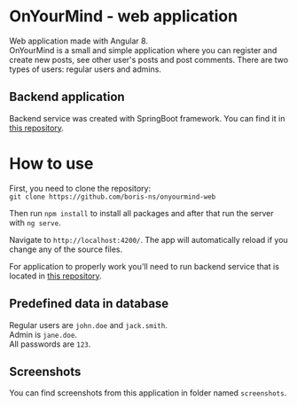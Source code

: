 # OnYourMind - web application

Web application made with Angular 8.  
OnYourMind is a small and simple application where you can register and create new posts, see other user's posts and post comments.
There are two types of users: regular users and admins.

## Backend application
Backend service was created with SpringBoot framework. You can find it in [this repository](https://github.com/boris-ns/onyourmind-service).  

# How to use

First, you need to clone the repository:  
```git clone https://github.com/boris-ns/onyourmind-web```

Then run ```npm install``` to install all packages and after that run the server with ```ng serve```.  

Navigate to `http://localhost:4200/`. The app will automatically reload if you change any of the source files.  

For application to properly work you'll need to run backend service that is located in [this repository](https://github.com/boris-ns/onyourmind-service).

## Predefined data in database
Regular users are ```john.doe``` and ```jack.smith```.  
Admin is ```jane.doe```.  
All passwords are ```123```.  

## Screenshots

You can find screenshots from this application in folder named ```screenshots```.  